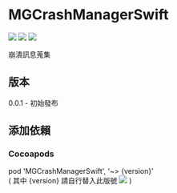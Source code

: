 # MGCrashManagerSwift
![](https://img.shields.io/cocoapods/v/MGCrashManagerSwift.svg?style=flat) 
![](https://img.shields.io/badge/platform-ios-lightgrey.svg) 
![](https://img.shields.io/badge/language-swift-orange.svg)  

崩潰訊息蒐集

## 版本  
0.0.1 - 初始發布  

## 添加依賴

### Cocoapods
pod 'MGCrashManagerSwift', '~> {version}'  
( 其中 {version} 請自行替入此版號 ![](https://img.shields.io/cocoapods/v/MGCrashManagerSwift.svg?style=flat) )  
